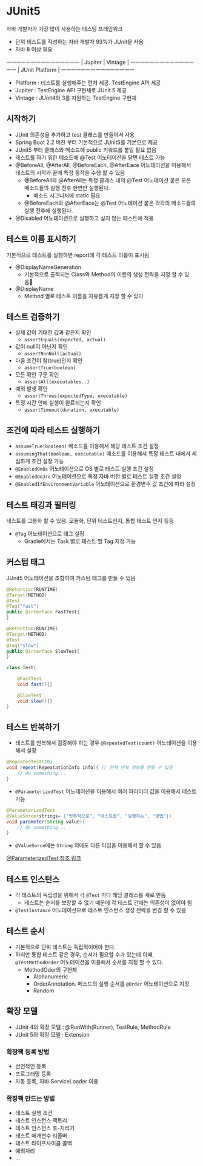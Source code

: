 # JUnit5
자바 개발자가 가장 많이 사용하는 테스팅 프레임워크
* 단위 테스트를 작성하는 자바 개발자 93%가 JUnit을 사용
* 자바 8 이상 필요

ㅡㅡㅡㅡㅡㅡㅡㅡㅡㅡㅡㅡㅡㅡㅡ
| Jupiter | Vintage |
ㅡㅡㅡㅡㅡㅡㅡㅡㅡㅡㅡㅡㅡㅡㅡ
|   JUnit Platform  |
ㅡㅡㅡㅡㅡㅡㅡㅡㅡㅡㅡㅡㅡㅡㅡ

* Platform : 테스트를 실행해주는 런처 제공. TestEngine API 제공
* Jupiter : TestEngine API 구현체로 JUnit 5 제공
* Vintage : JUnit4와 3를 지원하는 TestEngine 구현체

## 시작하기
* JUnit 의존성을 추가하고 test 클래스를 만들어서 사용
* Spring Boot 2.2 버전 부터 기본적으로 JUnit5를 기본으로 제공
* JUnit5 부터 클래스와 메소드에 public 키워드를 붙일 필요 없음
* 테스트를 하기 위한 메소드에 @Test 어노테이션을 달면 테스트 가능
* @BeforeAll, @AfterAll, @BeforeEach, @AfterEace 어노테이션을 이용해서 테스트의 시작과 끝에 특정 동작을 수행 할 수 있음
    * @BeforeAll와 @AfterAll는 특정 클래스 내의 @Test 어노테이션 붙은 모든 메소드들의 실행 전후 한번만 실행된다.
        * 메소드 시그니처에 static 필요
    * @BeforeEach와 @AfterEace는 @Test 어노테이션 붙은 각각의 메소드들의 실행 전후에 실행된다.
* @Disabled 어노테이션으로 실행하고 싶지 않는 테스트에 적용

## 테스트 이름 표시하기
기본적으로 테스트를 실행하면 report에 각 테스트 이름이 표시됨

* @DisplayNameGeneration
    * 기본적으로 출력되는 Class와 Method의 이름의 생성 전략을 지정 할 수 있음
* @DisplayName
    * Method 별로 테스트 이름을 자유롭게 지정 할 수 있다

## 테스트 검증하기
* 실제 값이 기대한 값과 같은지 확인
    + `assertEquals(expected, actual)`
* 값이 null이 아닌지 확인
    + `assertNonNull(actual)`
* 다음 조건이 참(true)인지 확인
    + `assertTrue(boolean)`
* 모든 확인 구문 확인
    + `assertAll(executables..)`
* 예외 발생 확인
    + `assertThrows(expectedType, executable)`
* 특정 시간 안에 실행이 완료되는지 확인
    + `assertTimeout(duration, executable)`

## 조건에 따라 테스트 실행하기
* `assumeTrue(boolean)` 메소드를 이용해서 해당 테스트 조건 설정
* `assumingThat(boolean, executable)` 메소드를 이용해서 특정 테스트 내에서 세심하게 조건 설정 가능
* `@EnabledOnOs` 어노테이션으로 OS 별로 테스트 실행 조건 설정
* `@EnabledOnJre` 어노테이션으로 특정 자바 버전 별로 테스트 실행 조건 설정
* `@EnabledIfEnvironmentVariable` 어노테이션으로 환경변수 값 조건에 따라 설정

## 테스트 태깅과 필터링
테스트를 그룹화 할 수 있음. 모듈화, 단위 테스트인지, 통합 테스트 인지 등등
* `@Tag` 어노테이션으로 태그 설정
    + Gradle에서는 Task 별로 테스트 할 Tag 지정 가능

## 커스텀 태그
JUnit5 어노테이션을 조합하여 커스텀 태그를 만들 수 있음

``` java
@Retention(RUNTIME)
@Target(METHOD)
@Test
@Tag("fast")
public @interface FastTest{
}

@Retention(RUNTIME)
@Target(METHOD)
@Test
@Tag("slow")
public @interface SlowTest{
}

class Test{

    @FastTest
    void fast(){}

    @SlowTest
    void slow(){}
}
```

## 테스트 반복하기
* 테스트를 반복해서 검증해야 하는 경우 `@RepeatedTest(count)` 어노테이션을 이용해서 설정

```java
@RepeatedTest(10)
void repeat(RepeatationInfo info){ // 현재 반복 정보를 받을 수 있음
    // do something...
}
```

* `@ParameterizedTest` 어노테이션을 이용해서 여러 파라미터 값을 이용해서 테스트 가능

``` java
@ParameterizedTest
@ValueSorce(strings= {"반복적으로", "테스트를", "실행하는", "방법"})
void parameter(String value){
    // do something...
}
```

* `@ValueSorce`에는 `String` 외에도 다른 타입을 이용해서 할 수 있음

[@ParameterizedTest 참조 링크](https://junit.org/junit5/docs/current/user-guide/#writing-tests-parameterized-tests)

## 테스트 인스턴스
* 각 테스트의 독립성을 위해서 각 `@Test` 마다 해당 클래스를 새로 만듬
    * 테스트는 순서를 보장할 수 없기 때문에 각 테스트 간에는 의존성이 없어야 됨
* `@TestInstance` 어노테이션으로 테스트 인스턴스 생성 전략을 변경 할 수 있음

## 테스트 순서
* 기본적으로 단위 테스트는 독립적이어야 한다.
* 하지만 통합 테스트 같은 경우, 순서가 필요할 수가 있는데 이때, `@TestMethodOrder` 어노테이션을 이용해서 순서를 지정 할 수 있다.
    * MethodOder의 구현체
        + Alphanumeric
        + OrderAnnotation. 메소드의 실행 순서를 `@Order` 어노테이션으로 지정
        + Random

## 확장 모델
* JUnit 4의 확장 모델 : @RunWith(Runner), TestRule, MethodRule
* JUnit 5의 확장 모델 : Extension

### 확장팩 등록 방법
* 선언적인 등록
* 프로그래밍 등록
* 자동 등록, 자바 ServiceLoader 이용

### 확장팩 만드는 방법
* 테스트 실행 조건
* 테스트 인스턴스 팩토리
* 테스트 인스턴스 후-처리기
* 테스트 매개변수 리졸버
* 테스트 라이프사이클 콜백
* 예외처리
* ...


